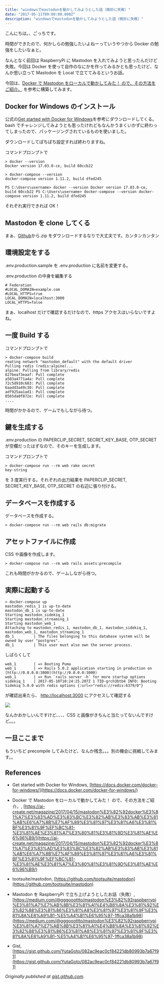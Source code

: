 ```yaml
---
title: "windowsでmastodonを動かしてみようとした話（微妙に失敗）"
date: "2017-05-11T09:00:00.000Z"
description: "windowsでmastodonを動かしてみようとした話（微妙に失敗）"
---
```


こんにちは。、ごっちです。

時間ができたので、何かしらの勉強したいよねーっていうやつから Docker の勉強をしたいなぁと。

なんとなく前回は RaspberryPi に Mastodon を入れてみようと思ったんだけど失敗。今回は Docker を使って自作のなにかを作ってみるかとも思ったけど、なんか思い立って Mastodon を Local で立ててみるというお話。

今回は、[Docker で Mastodon をローカルで動かしてみた！ ので、その方法をご紹介。](https://ai-create.net/magazine/2017/04/15/mastodon%E3%82%92docker%E3%81%A7%E3%83%AD%E3%83%BC%E3%82%AB%E3%83%AB%E3%81%AB%E6%A7%8B%E7%AF%89%E3%81%97%E3%81%A6%E3%81%BF%E3%81%9F%EF%BC%81-%E3%81%AE%E3%81%A7%E3%80%81%E3%81%9D%E3%81%AE%E6%96%B9/) を参考に構築してみます。

## Docker for Windows のインストール

公式の[Get started with Docker for Windows](https://docs.docker.com/docker-for-windows/)を参考にダウンロードしてくる。 bash でチャレンジしてみようとも思ったけれどもなんかうまくいかずに終わってしまったので、パッケージングされているものを使いました。

ダウンロードしてぽちぽち設定すれば終わりますね。

コマンドプロンプトで

    > docker --version
    Docker version 17.03.0-ce, build 60ccb22

    > docker-compose --version
    docker-compose version 1.11.2, build dfed245

    PS C:\Users\username> docker --version Docker version 17.03.0-ce, build 60ccb22 PS C:\Users\username> docker-compose --version docker-compose version 1.11.2, build dfed245

それぞれ実行できれば OK！

## Mastodon を clone してくる

まぁ、[Github](https://github.com/tootsuite/mastodon)から.zip をダウンロードするなりで大丈夫です。カンタンカンタン

## 環境設定をする

.env.production.sample を .env.production に名前を変更する。

.env.production の中身を編集する

    # Federation
    #LOCAL_DOMAIN=example.com
    #LOCAL_HTTPS=true
    LOCAL_DOMAIN=localhost:3000
    LOCAL_HTTPS=false

まぁ、localhost だけで確認するだけなので、https アクセスはいらないですよね。

## 一度 Build する

コマンドプロンプトで

    > docker-compose build
    reating network "mastodon_default" with the default driver
    Pulling redis (redis:alpine)...
    alpine: Pulling from library/redis
    627beaf3eaaf: Pull complete
    a503a4771a4a: Pull complete
    72c5d910c683: Pull complete
    6aadd3a49c30: Pull complete
    adf925aa1ad1: Pull complete
    0565da0f872e: Pull complete
    ....

時間がかかるので、ゲームでもしながら待つ。

## 鍵を生成する

.env.production の PAPERCLIP_SECRET, SECRET_KEY_BASE, OTP_SECRET が空欄だったはずなので、そのキーを生成します。

コマンドプロンプトで

    > docker-compose run --rm web rake secret
    key-string

を 3 度実行する。それぞれの出力結果を PAPERCLIP_SECRET, SECRET_KEY_BASE, OTP_SECRET の右辺に張り付ける。

## データベースを作成する

データベースを作成する。

    > docker-compose run --rm web rails db:migrate

## アセットファイルに作成

CSS や画像を作成します。

    > docker-compose run --rm web rails assets:precompile

これも時間がかかるので、ゲームしながら待つ。

## 実際に起動する

    > docker-compose up
    mastodon_redis_1 is up-to-date
    mastodon_db_1 is up-to-date
    Starting mastodon_sidekiq_1
    Starting mastodon_streaming_1
    Starting mastodon_web_1
    Attaching to mastodon_redis_1, mastodon_db_1, mastodon_sidekiq_1, mastodon_web_1, mastodon_streaming_1
    db_1         | The files belonging to this database system will be owned by user "postgres".
    db_1         | This user must also own the server process.

しばらくして

    web_1        | => Booting Puma
    web_1        | => Rails 5.0.2 application starting in production on [http://0.0.0.0:3000](http://0.0.0.0:3000)
    web_1        | => Run `rails server -h` for more startup options
    sidekiq_1    | 2017-05-10T10:24:25.207Z 1 TID-grch3btb4 INFO: Booting Sidekiq 5.0.0 with redis options {:url=>"redis://redis:6379/0"}

が確認出来たら、 [http://localhost:3000](http://localhost:3000/) にアクセスして確認する

![](https://cdn-images-1.medium.com/max/4000/0*-mByBUVzw5XdHNtC.PNG)

なんかおかしいんですけど、、、、CSS と画像がきちんと当たってないんですけど。。。

## 一旦ここまで

もういちど precompile してみたけど、なんか残念。。。別の機会に挑戦してみます。。

## References

- Get started with Docker for Windows, [https://docs.docker.com/docker-for-windows/](https://docs.docker.com/docker-for-windows/)

- Docker で Mastodon をローカルで動かしてみた！ ので、その方法をご紹介。, [https://ai-create.net/magazine/2017/04/15/mastodon%E3%82%92docker%E3%81%A7%E3%83%AD%E3%83%BC%E3%82%AB%E3%83%AB%E3%81%AB%E6%A7%8B%E7%AF%89%E3%81%97%E3%81%A6%E3%81%BF%E3%81%9F%EF%BC%81-%E3%81%AE%E3%81%A7%E3%80%81%E3%81%9D%E3%81%AE%E6%96%B9/](https://ai-create.net/magazine/2017/04/15/mastodon%E3%82%92docker%E3%81%A7%E3%83%AD%E3%83%BC%E3%82%AB%E3%83%AB%E3%81%AB%E6%A7%8B%E7%AF%89%E3%81%97%E3%81%A6%E3%81%BF%E3%81%9F%EF%BC%81-%E3%81%AE%E3%81%A7%E3%80%81%E3%81%9D%E3%81%AE%E6%96%B9/)

- tootsuite/mastodon, [https://github.com/tootsuite/mastodon](https://github.com/tootsuite/mastodon)

- Mastodon を RaspberryPi で立ち上げようとしたお話（失敗）, [https://medium.com/@gggooottto/mastodon%E3%82%92raspberrypi%E3%81%A7%E7%AB%8B%E3%81%A1%E4%B8%8A%E3%81%92%E3%82%88%E3%81%86%E3%81%A8%E3%81%97%E3%81%9F%E3%81%8A%E8%A9%B1-%E5%A4%B1%E6%95%97-1ffca38a1b98](https://medium.com/@gggooottto/mastodon%E3%82%92raspberrypi%E3%81%A7%E7%AB%8B%E3%81%A1%E4%B8%8A%E3%81%92%E3%82%88%E3%81%86%E3%81%A8%E3%81%97%E3%81%9F%E3%81%8A%E8%A9%B1-%E5%A4%B1%E6%95%97-1ffca38a1b98)

- Gist, [https://gist.github.com/YutaGoto/082ac9eac0cf84221db80993b7a67f91](https://gist.github.com/YutaGoto/082ac9eac0cf84221db80993b7a67f91)

_Originally published at [gist.github.com](https://gist.github.com/YutaGoto/082ac9eac0cf84221db80993b7a67f91)._
